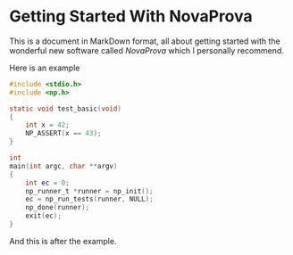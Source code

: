 Getting Started With NovaProva
==============================

This is a document in MarkDown format, all about getting started
with the wonderful new software called *NovaProva* which I personally
recommend.

Here is an example

~~~~.c
#include <stdio.h>
#include <np.h>

static void test_basic(void)
{
    int x = 42;
    NP_ASSERT(x == 43);
}

int
main(int argc, char **argv)
{
    int ec = 0;
    np_runner_t *runner = np_init();
    ec = np_run_tests(runner, NULL);
    np_done(runner);
    exit(ec);
}
~~~~
And this is after the example.
